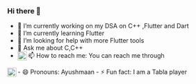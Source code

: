 ### Hi there 👋

<!--
**ayushmaan02/ayushmaan02** is a ✨ _special_ ✨ repository because its `README.md` (this file) appears on your GitHub profile.

Here are some ideas to get you started: 
-->

- 🔭 I’m currently working on my DSA on C++ ,Flutter and Dart
- 🌱 I’m currently learning Flutter
- 🤔 I’m looking for help with more Flutter tools
- 💬 Ask me about C,C++
- 📫 How to reach me: You can reach me through <a href="https://twitter.com/ayushmaan_2823" target="_blank">
  <img align="left" alt="Ayushmaan Singh Rajput | Twitter" width="21px" src="https://www.flaticon.com/svg/vstatic/svg/179/179342.svg?token=exp=1620667218~hmac=81eca7a61678390ba0296fb6698a9c01" />
</a>
<a href="https://www.linkedin.com/in/ayushmaanrajput/" target="_blank">
  <img align="left" alt="Ayushmaan Singh Rajput | Linkedin" width="21px" src="https://image.flaticon.com/icons/svg/2111/2111499.svg"/>
</a>
- 😄 Pronouns: Ayushmaan
- ⚡ Fun fact: I am a Tabla player 

